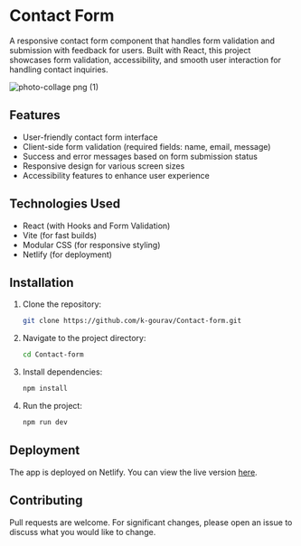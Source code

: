# Contact Form

A responsive contact form component that handles form validation and submission with feedback for users. Built with React, this project showcases form validation, accessibility, and smooth user interaction for handling contact inquiries.<br/>


![photo-collage png (1)](https://github.com/user-attachments/assets/294a9d7b-9187-4597-9c48-ebddb1934f96)




## Features

-   User-friendly contact form interface
-   Client-side form validation (required fields: name, email, message)
-   Success and error messages based on form submission status
-   Responsive design for various screen sizes
-   Accessibility features to enhance user experience

## Technologies Used

-   React (with Hooks and Form Validation)
-   Vite (for fast builds)
-   Modular CSS (for responsive styling)
-   Netlify (for deployment)

## Installation

1.  Clone the repository:

    ```bash
    git clone https://github.com/k-gourav/Contact-form.git
    ```

2.  Navigate to the project directory:

    ```bash
    cd Contact-form
    ```

3.  Install dependencies:

    ```bash
    npm install
    ```

4.  Run the project:

    ```bash
    npm run dev
    ```

## Deployment

The app is deployed on Netlify. You can view the live version [here](https://contactform-app.netlify.app/).

## Contributing

Pull requests are welcome. For significant changes, please open an issue to discuss what you would like to change.
